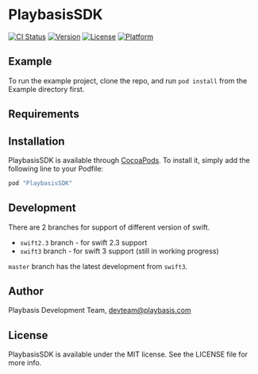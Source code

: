 # PlaybasisSDK

[![CI Status](http://img.shields.io/travis/thanakij-playbasis/PlaybasisSDK.svg?style=flat)](https://travis-ci.org/thanakij-playbasis/PlaybasisSDK)
[![Version](https://img.shields.io/cocoapods/v/PlaybasisSDK.svg?style=flat)](http://cocoapods.org/pods/PlaybasisSDK)
[![License](https://img.shields.io/cocoapods/l/PlaybasisSDK.svg?style=flat)](http://cocoapods.org/pods/PlaybasisSDK)
[![Platform](https://img.shields.io/cocoapods/p/PlaybasisSDK.svg?style=flat)](http://cocoapods.org/pods/PlaybasisSDK)

## Example

To run the example project, clone the repo, and run `pod install` from the Example directory first.

## Requirements

## Installation

PlaybasisSDK is available through [CocoaPods](http://cocoapods.org). To install
it, simply add the following line to your Podfile:

```ruby
pod "PlaybasisSDK"
```

## Development

There are 2 branches for support of different version of swift.

* `swift2.3` branch - for swift 2.3 support
* `swift3` branch - for swift 3 support (still in working progress)

`master` branch has the latest development from `swift3`.

## Author

Playbasis Development Team, devteam@playbasis.com

## License

PlaybasisSDK is available under the MIT license. See the LICENSE file for more info.
